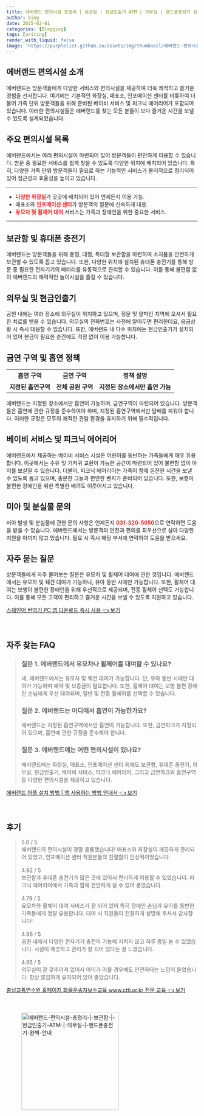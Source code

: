 ```yaml
---
title: 에버랜드 편의시설 총정리 | 보관함 | 현금인출기 ATM | 의무실 | 핸드폰충전기 완벽 안내
author: bing
date: 2025-02-01
categories: [Blogging]
tags: [writing]
render_with_liquid: false
image: 'https://purplelist.github.io/assets/img/thumbnail/에버랜드-편의시설-총정리-|-보관함-|-현금인출기-ATM-|-의무실-|-핸드폰충전기-완벽-안내.webp'
---
```



<h2 id='에버랜드_편의시설_소개'>에버랜드 편의시설 소개</h2>

<p>에버랜드는 방문객들에게 다양한 서비스와 편의시설을 제공하여 더욱 쾌적하고 즐거운 경험을 선사합니다. 여기에는 기본적인 화장실, 매표소, 인포메이션 센터를 비롯하여 더불어 가족 단위 방문객들을 위해 준비된 베이비 서비스 및 피크닉 에어리어가 포함되어 있습니다. 이러한 편의시설들은 에버랜드를 찾는 모든 분들이 보다 즐거운 시간을 보낼 수 있도록 설계되었습니다.</p>

<h2 id='주요_편의시설_목록'>주요 편의시설 목록</h2>

<p>에버랜드에서는 여러 편의시설이 마련되어 있어 방문객들이 편안하게 이용할 수 있습니다. 방문 중 필요한 서비스를 쉽게 찾을 수 있도록 다양한 위치에 배치되어 있습니다. 특히, 다양한 가족 단위 방문객들이 필요로 하는 기능적인 서비스가 물리적으로 정리되어 있어 접근성과 효율성을 높이고 있습니다.</p>

<hr />

<ul>
    <li><b><span style="color: #ee2323;">다양한 화장실</span></b>가 곳곳에 배치되어 있어 언제든지 이용 가능.</li>
    <li>매표소와 <b><span style="color: #ee2323;">인포메이션 센터</span></b>가 방문객의 질문에 신속하게 대응.</li>
    <li><b><span style="color: #ee2323;">유모차 및 휠체어 대여</span></b> 서비스는 가족과 장애인을 위한 중요한 서비스.</li>
</ul>

<hr />

<h2 id='보관함_및_충전기'>보관함 및 휴대폰 충전기</h2>

<p>에버랜드는 방문객들을 위해 중형, 대형, 특대형 보관함을 마련하여 소지품을 안전하게 보관할 수 있도록 돕고 있습니다. 또한, 다양한 위치에 설치된 휴대폰 충전기를 통해 방문 중 필요한 전자기기의 배터리를 유동적으로 관리할 수 있습니다. 이를 통해 불편함 없이 에버랜드의 매력적인 놀이시설을 즐길 수 있습니다.</p>

<h2 id='의무실_및_현금인출기'>의무실 및 현금인출기</h2>

<p>공원 내에는 여러 장소에 의무실이 위치하고 있으며, 정문 및 알파인 지역에 오셔서 필요한 치료를 받을 수 있습니다. 의무실의 전화번호는 사전에 알아두면 편리한데요, 응급상황 시 즉시 대응할 수 있습니다. 또한, 에버랜드 내 다수 위치에는 현금인출기가 설치되어 있어 현금이 필요한 순간에도 걱정 없이 이용 가능합니다.</p>

<h2 id='금연_구역_및_흡연_정책'>금연 구역 및 흡연 정책</h2>

<table>
    <tr>
        <td style="text-align: center; height: 17px;"><b>흡연 구역</b></td>
        <td style="text-align: center; height: 17px;"><b>금연 구역</b></td>
        <td style="text-align: center; height: 17px;"><b>정책 설명</b></td>
    </tr>
    <tr>
        <td style="text-align: center; height: 17px;"><b>지정된 흡연구역</b></td>
        <td style="text-align: center; height: 17px;"><b>전체 공원 구역</b></td>
        <td style="text-align: center; height: 17px;"><b>지정된 장소에서만 흡연 가능</b></td>
    </tr>
</table>

<p>에버랜드는 지정된 장소에서만 흡연이 가능하며, 금연구역이 마련되어 있습니다. 방문객들은 흡연에 관한 규정을 준수하여야 하며, 지정된 흡연구역에서만 담배를 피워야 합니다. 이러한 규정은 모두의 쾌적한 관람 환경을 유지하기 위해 필수적입니다.</p>

<h2 id='베이비_서비스_및_피크닉_에어리어'>베이비 서비스 및 피크닉 에어리어</h2>

<p>에버랜드에서 제공하는 베이비 서비스 시설은 어린이를 동반하는 가족들에게 매우 유용합니다. 이곳에서는 수유 및 기저귀 교환이 가능한 공간이 마련되어 있어 불편함 없이 아이를 보살필 수 있습니다. 더불어, 피크닉 에어리어는 가족이 함께 온전한 시간을 보낼 수 있도록 돕고 있으며, 충분한 그늘과 편안한 벤치가 준비되어 있습니다. 또한, 보행이 불편한 장애인을 위한 특별한 배려도 이루어지고 있습니다.</p>

<h2 id='미아_및_분실물_문의'>미아 및 분실물 문의</h2>

<p>미아 발생 및 분실물에 관한 문의 사항은 언제든지 <b><span style="color: #ee2323;">031-320-5050</span></b>으로 연락하면 도움을 받을 수 있습니다. 에버랜드에서는 방문객의 안전과 편의를 최우선으로 삼아 다양한 지원을 아끼지 않고 있습니다. 필요 시 즉시 해당 부서에 연락하여 도움을 받으세요.</p>

<h2 id='자주_묻는_질문'>자주 묻는 질문</h2>

<p>방문객들에게 자주 물어보는 질문은 유모차 및 휠체어 대여에 관한 것입니다. 에버랜드에서는 유모차 및 웨건 대여가 가능하나, 유아 동반 시에만 가능합니다. 또한, 휠체어 대여는 보행이 불편한 장애인을 위해 우선적으로 제공되며, 전동 휠체어 선택도 가능합니다. 이를 통해 모든 고객이 편리하고 즐거운 시간을 보낼 수 있도록 지원하고 있습니다.</p>


<p><a class="click-button" title="스페인어 번역기 PC 앱 다운로드 즉시 사용" href="https://purplelist.github.io/posts/%EC%8A%A4%ED%8E%98%EC%9D%B8%EC%96%B4-%EB%B2%88%EC%97%AD%EA%B8%B0-PC-%EC%95%B1-%EB%8B%A4%EC%9A%B4%EB%A1%9C%EB%93%9C-%EC%A6%89%EC%8B%9C-%EC%82%AC%EC%9A%A9/" rel="dofollow">스페인어 번역기 PC 앱 다운로드 즉시 사용 👈 보기</a></p><br>
<h2 id='자주_찾는_FAQ'>자주 찾는 FAQ</h2>
<div itemscope="" itemtype="https://schema.org/FAQPage"> 
<blockquote> 
<div itemscope="" itemprop="mainEntity" itemtype="https://schema.org/Question"> 
<h3 itemprop="name">질문 1. 에버랜드에서 유모차나 휠체어를 대여할 수 있나요? </h3> 
<div itemscope="" itemprop="acceptedAnswer" itemtype="https://schema.org/Answer"> 
<span itemprop="text"> 
<p>네, 에버랜드에서는 유모차 및 웨건 대여가 가능합니다. 단, 유아 동반 시에만 대여가 가능하며 예약 및 보증금이 필요합니다. 또한, 휠체어 대여는 보행 불편 장애인 손님에게 우선 대여되며, 일반 및 전동 휠체어를 선택할 수 있습니다.</p> 
</span> 
</div> 
</div> 

<div itemscope="" itemprop="mainEntity" itemtype="https://schema.org/Question"> 
<h3 itemprop="name">질문 2. 에버랜드는 어디에서 흡연이 가능한가요? </h3> 
<div itemscope="" itemprop="acceptedAnswer" itemtype="https://schema.org/Answer"> 
<span itemprop="text"> 
<p>에버랜드는 지정된 흡연구역에서만 흡연이 가능합니다. 또한, 금연파크가 지정되어 있으며, 흡연에 관한 규정을 준수해야 합니다.</p> 
</span> 
</div> 
</div> 

<div itemscope="" itemprop="mainEntity" itemtype="https://schema.org/Question"> 
<h3 itemprop="name">질문 3. 에버랜드에는 어떤 편의시설이 있나요? </h3> 
<div itemscope="" itemprop="acceptedAnswer" itemtype="https://schema.org/Answer"> 
<span itemprop="text"> 
<p>에버랜드에는 화장실, 매표소, 인포메이션 센터 외에도 보관함, 휴대폰 충전기, 의무실, 현금인출기, 베이비 서비스, 피크닉 에어리어, 그리고 금연파크와 흡연구역 등 다양한 편의시설을 제공하고 있습니다.</p> 
</span> 
</div> 
</div> 

</blockquote> 
</div>
<p><a class="click-button" title="에버랜드 어플 설치 방법 | 앱 사용하는 방법 안내서" href="https://purplelist.github.io/posts/%EC%97%90%EB%B2%84%EB%9E%9C%EB%93%9C-%EC%96%B4%ED%94%8C-%EC%84%A4%EC%B9%98-%EB%B0%A9%EB%B2%95-%EC%95%B1-%EC%82%AC%EC%9A%A9%ED%95%98%EB%8A%94-%EB%B0%A9%EB%B2%95-%EC%95%88%EB%82%B4%EC%84%9C/" rel="dofollow">에버랜드 어플 설치 방법 | 앱 사용하는 방법 안내서 👈 보기</a></p><br>
<h2 id='후기'>후기</h2>
<div itemscope itemtype="https://schema.org/Product">
  <blockquote>
  <div itemprop="review" itemscope itemtype="https://schema.org/Review">
      <div itemprop="reviewRating" itemscope itemtype="https://schema.org/Rating"> <span itemprop="ratingValue">5.0</span> / <span itemprop="bestRating">5</span> </div>
      <span itemprop="reviewBody">에버랜드의 편의시설이 정말 훌륭했습니다! 매표소와 화장실이 깨끗하게 관리되어 있었고, 인포메이션 센터 직원분들의 친절함이 인상적이었습니다.</span>
  </div>
  <br>
  <div itemprop="review" itemscope itemtype="https://schema.org/Review">
      <div itemprop="reviewRating" itemscope itemtype="https://schema.org/Rating"> <span itemprop="ratingValue">4.92</span> / <span itemprop="bestRating">5</span> </div>
      <span itemprop="reviewBody">보관함과 휴대폰 충전기가 많은 곳에 있어서 편리하게 이용할 수 있었습니다. 피크닉 에어리어에서 가족과 함께 편안하게 쉴 수 있어 좋았습니다.</span>
  </div>
  <br>
  <div itemprop="review" itemscope itemtype="https://schema.org/Review">
      <div itemprop="reviewRating" itemscope itemtype="https://schema.org/Rating"> <span itemprop="ratingValue">4.79</span> / <span itemprop="bestRating">5</span> </div>
      <span itemprop="reviewBody">유모차와 휠체어 대여 서비스가 잘 되어 있어 특히 장애인 손님과 유아를 동반한 가족들에게 정말 유용합니다. 대여 시 직원들이 친절하게 설명해 주셔서 감사합니다!</span>
  </div>
  <br>
  <div itemprop="review" itemscope itemtype="https://schema.org/Review">
      <div itemprop="reviewRating" itemscope itemtype="https://schema.org/Rating"> <span itemprop="ratingValue">4.96</span> / <span itemprop="bestRating">5</span> </div>
      <span itemprop="reviewBody">공원 내에서 다양한 전자기기 충전이 가능해 지치지 않고 하루 종일 놀 수 있었습니다. 시설이 깨끗하고 관리가 잘 되어 있다는 걸 느꼈습니다.</span>
  </div>
  <br>
  <div itemprop="review" itemscope itemtype="https://schema.org/Review">
      <div itemprop="reviewRating" itemscope itemtype="https://schema.org/Rating"> <span itemprop="ratingValue">4.95</span> / <span itemprop="bestRating">5</span> </div>
      <span itemprop="reviewBody">의무실이 잘 갖추어져 있어서 아이가 아플 경우에도 안전하다는 느낌이 들었습니다. 항상 깔끔하게 유지되어 있어 좋았습니다.</span>
  </div>
  </blockquote>
</div>
<p><a class="click-button" title="충남교통연수원 홈페이지 화물운송자보수교육 www.ctti.or.kr 전문 교육" href="https://purplelist.github.io/posts/%EC%B6%A9%EB%82%A8%EA%B5%90%ED%86%B5%EC%97%B0%EC%88%98%EC%9B%90-%ED%99%88%ED%8E%98%EC%9D%B4%EC%A7%80-%ED%99%94%EB%AC%BC%EC%9A%B4%EC%86%A1%EC%9E%90%EB%B3%B4%EC%88%98%EA%B5%90%EC%9C%A1-www.ctti.or.kr-%EC%A0%84%EB%AC%B8-%EA%B5%90%EC%9C%A1/" rel="dofollow">충남교통연수원 홈페이지 화물운송자보수교육 www.ctti.or.kr 전문 교육 👈 보기</a></p><br>
<figure class="image"><img src="https://purplelist.github.io/assets/img/thumbnail/에버랜드-편의시설-총정리-|-보관함-|-현금인출기-ATM-|-의무실-|-핸드폰충전기-완벽-안내.webp" alt="에버랜드-편의시설-총정리-|-보관함-|-현금인출기-ATM-|-의무실-|-핸드폰충전기-완벽-안내" width="256" height="256"></figure>
